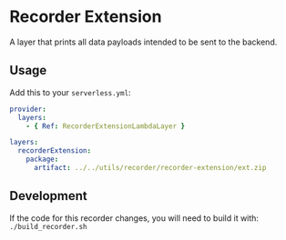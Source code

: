# Recorder Extension

A layer that prints all data payloads intended to be sent to the backend.

## Usage

Add this to your `serverless.yml`:

```yml
provider:
  layers:
    - { Ref: RecorderExtensionLambdaLayer }

layers:
  recorderExtension:
    package:
      artifact: ../../utils/recorder/recorder-extension/ext.zip
```

## Development

If the code for this recorder changes, you will need to build it with: `./build_recorder.sh`
